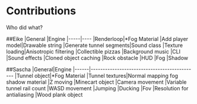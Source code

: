 # Contributions
Who did what?

##Eike
|General |Engine
|-----|----
|Renderloop|*Fog Material
|Add player model|Drawable string
|Generate tunnel segments|Sound class
|Texture loading|Anisotropic filtering
|Collectible pizzas
|Background music
|CLI
|Sound effects
|Cloned object caching
|Rock obstacle
|HUD
|Fog
|Shadow

##Sascha
|General|Engine
|------|---------------------------------------------
|Tunnel object|*Fog Material
|Tunnel textures|Normal mapping fog shadow material
|Z moving
|Minecart object
|Camera movement
|Variable tunnel rail count
|WASD movement
|Jumping
|Ducking
|Fov
|Resolution for antialiasing
|Wood plank object
